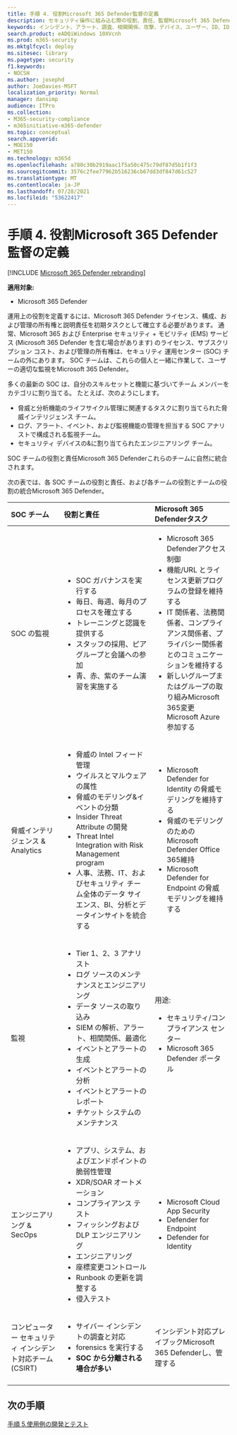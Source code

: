 ```yaml
---
title: 手順 4. 役割Microsoft 365 Defender監督の定義
description: セキュリティ操作に組み込む際の役割、責任、監督Microsoft 365 Defender基本。
keywords: インシデント、アラート、調査、相関関係、攻撃、デバイス、ユーザー、ID、ID、メールボックス、メール、365、microsoft、Microsoft 365、インシデント対応、サイバー攻撃、secops、セキュリティ操作、soc
search.product: eADQiWindows 10XVcnh
ms.prod: m365-security
ms.mktglfcycl: deploy
ms.sitesec: library
ms.pagetype: security
f1.keywords:
- NOCSH
ms.author: josephd
author: JoeDavies-MSFT
localization_priority: Normal
manager: dansimp
audience: ITPro
ms.collection:
- M365-security-compliance
- m365initiative-m365-defender
ms.topic: conceptual
search.appverid:
- MOE150
- MET150
ms.technology: m365d
ms.openlocfilehash: a780c30b2919aac1f5a50c475c79df87d5b1f1f3
ms.sourcegitcommit: 3576c2fee77962b516236cb67dd3df847d61c527
ms.translationtype: MT
ms.contentlocale: ja-JP
ms.lasthandoff: 07/28/2021
ms.locfileid: "53622417"
---
```

# <a name="step-4-define-microsoft-365-defender-roles-responsibilities-and-oversight"></a>手順 4. 役割Microsoft 365 Defender監督の定義

[!INCLUDE [Microsoft 365 Defender rebranding](../includes/microsoft-defender.md)]

**適用対象:**
- Microsoft 365 Defender

運用上の役割を定義するには、Microsoft 365 Defender ライセンス、構成、および管理の所有権と説明責任を初期タスクとして確立する必要があります。 通常、Microsoft 365 および Enterprise セキュリティ + モビリティ (EMS) サービス (Microsoft 365 Defender を含む場合があります) のライセンス、サブスクリプション コスト、および管理の所有権は、セキュリティ 運用センター (SOC) チームの外にあります。 SOC チームは、これらの個人と一緒に作業して、ユーザーの適切な監視をMicrosoft 365 Defender。 

多くの最新の SOC は、自分のスキルセットと機能に基づいてチーム メンバーをカテゴリに割り当てる。 たとえば、次のようにします。

- 脅威と分析機能のライフサイクル管理に関連するタスクに割り当てられた脅威インテリジェンス チーム。
- ログ、アラート、イベント、および監視機能の管理を担当する SOC アナリストで構成される監視チーム。
- セキュリティ デバイスの&に割り当てられたエンジニアリング チーム。

SOC チームの役割と責任Microsoft 365 Defenderこれらのチームに自然に統合されます。

次の表では、各 SOC チームの役割と責任、および各チームの役割とチームの役割の統合Microsoft 365 Defender。

| SOC チーム | 役割と責任 | Microsoft 365 Defenderタスク  |
|:-------|:-----|:-------|
| SOC の監視 | <ul><li>SOC ガバナンスを実行する</li><li>毎日、毎週、毎月のプロセスを確立する</li><li>トレーニングと認識を提供する</li><li>スタッフの採用、ピア グループと会議への参加</li><li>青、赤、紫のチーム演習を実施する</ul>  | <ul><li>Microsoft 365 Defenderアクセス制御</li><li>機能/URL とライセンス更新プログラムの登録を維持する</li><li>IT 関係者、法務関係者、コンプライアンス関係者、プライバシー関係者とのコミュニケーションを維持する</li><li>新しいグループまたはグループの取り組みMicrosoft 365変更Microsoft Azure参加する</ul> |
| 脅威インテリジェンス & Analytics  | <ul><li>脅威の Intel フィード管理</li><li>ウイルスとマルウェアの属性</li><li>脅威のモデリング&イベントの分類</li><li>Insider Threat Attribute の開発 </li><li>Threat Intel Integration with Risk Management program</li><li>人事、法務、IT、およびセキュリティ チーム全体のデータ サイエンス、BI、分析とデータインサイトを統合する<ul> | <ul><li>Microsoft Defender for Identity の脅威モデリングを維持する</li><li>脅威のモデリングのための Microsoft Defender Office 365維持</li><li>Microsoft Defender for Endpoint の脅威モデリングを維持する</ul> |
| 監視 | <ul><li>Tier 1、2、3 アナリスト</li><li>ログ ソースのメンテナンスとエンジニアリング</li><li>データ ソースの取り込み </li><li>SIEM の解析、アラート、相関関係、最適化</li><li>イベントとアラートの生成</li><li>イベントとアラートの分析</li><li>イベントとアラートのレポート</li><li>チケット システムのメンテナンス</ul> | 用途: <ul><li>セキュリティ/コンプライアンス センター</li><li>Microsoft 365 Defender ポータル</ul> |
| エンジニアリング & SecOps | <ul><li>アプリ、システム、およびエンドポイントの脆弱性管理</li><li>XDR/SOAR オートメーション</li><li>コンプライアンス テスト</li><li>フィッシングおよび DLP エンジニアリング</li><li>エンジニアリング</li><li>座標変更コントロール</li><li>Runbook の更新を調整する</li><li>侵入テスト<ul> | <ul><li>Microsoft Cloud App Security</li><li>Defender for Endpoint</li><li>Defender for Identity</ul> |
| コンピューター セキュリティ インシデント対応チーム (CSIRT) | <ul><li>サイバー インシデントの調査と対応</li><li>forensics を実行する</li><li>**SOC から分離される場合が多い**</ul> | インシデント対応プレイブックMicrosoft 365 Defenderし、管理する |
||||


## <a name="next-step"></a>次の手順

[手順 5.使用例の開発とテスト](integrate-microsoft-365-defender-secops-use-cases.md)
